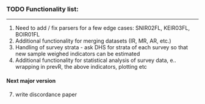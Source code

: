 
### TODO Functionality list:

---

1. Need to add / fix parsers for a few edge cases: SNIR02FL, KEIR03FL, BOIR01FL
2. Additional functionality for merging datasets (IR, MR, AR, etc.)
3. Handling of survey strata - ask DHS for strata of each survey so that new sample weighed indicators can be estimated
4. Additional functionality for statistical analysis of survey data, e.. wrapping in prevR, the above indicators, plotting etc


#### Next major version

7. write discordance paper




